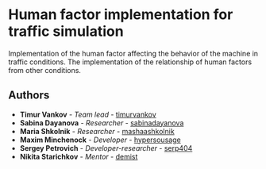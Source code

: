 # Human factor implementation for traffic simulation

Implementation of the human factor affecting the behavior of the machine in traffic conditions. The implementation of the relationship of human factors from other conditions.

## Authors

* **Timur Vankov** - *Team lead* - [timurvankov](https://github.com/timurvankov)
* **Sabina Dayanova** - *Researcher* - [sabinadayanova](https://github.com/sabinadayanova)
* **Maria Shkolnik** - *Researcher* - [mashaashkolnik](https://github.com/mashaashkolnik)
* **Maxim Minchenock** - *Developer* - [hypersousage](https://github.com/hypersousage)
* **Sergey Petrovich** - *Developer-researcher* - [serp404](https://github.com/serp404)
* **Nikita Starichkov** - *Mentor* - [demist](https://github.com/demist)
